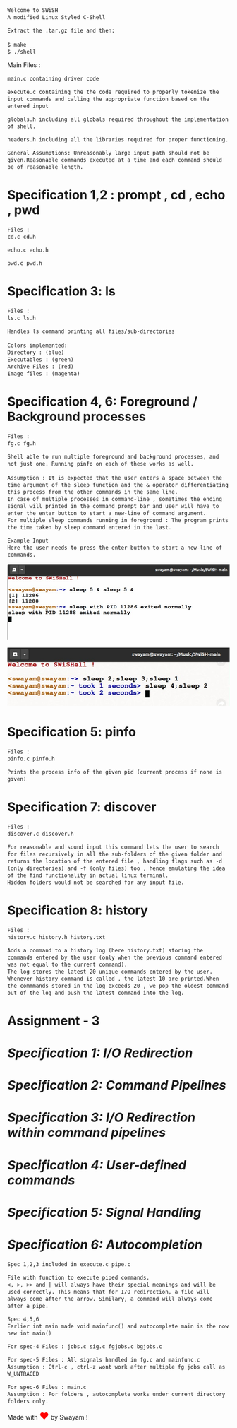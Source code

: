 <!-- file is written in markdown format -->

```
Welcome to SWiSH
A modified Linux Styled C-Shell
```

```
Extract the .tar.gz file and then:

$ make
$ ./shell
```

Main Files :
```
main.c containing driver code
```
```
execute.c containing the the code required to properly tokenize the input commands and calling the appropriate function based on the entered input
```
```
globals.h including all globals required throughout the implementation of shell.
```
```
headers.h including all the libraries required for proper functioning.
```

```
General Assumptions: Unreasonably large input path should not be given.Reasonable commands executed at a time and each command should be of reasonable length.
```

# ****Specification 1,2 : prompt , cd , echo , pwd****

```
Files :
cd.c cd.h
```
```
echo.c echo.h
```
```
pwd.c pwd.h
```

# ****Specification 3: ls****

```
Files :
ls.c ls.h
```
```
Handles ls command printing all files/sub-directories

Colors implemented:
Directory : (blue)
Executables : (green)
Archive Files : (red)
Image files : (magenta)
```

# ****Specification 4, 6: Foreground / Background processes****

```
Files :
fg.c fg.h
```
```
Shell able to run multiple foreground and background processes, and not just one. Running pinfo on each of these works as well.

Assumption : It is expected that the user enters a space between the time argument of the sleep function and the & operator differentiating this process from the other commands in the same line.
In case of multiple processes in command-line , sometimes the ending signal will printed in the command prompt bar and user will have to enter the enter button to start a new-line of command argument.
For multiple sleep commands running in foreground : The program prints the time taken by sleep command entered in the last.
```
```
Example Input
Here the user needs to press the enter button to start a new-line of commands. 
```

<img src="Assumption1.jpeg"></img>

<img src="Assumption2.jpeg"></img>

# ****Specification 5: pinfo****

```
Files :
pinfo.c pinfo.h
```
```
Prints the process info of the given pid (current process if none is given)
```

# ****Specification 7: discover****

```
Files :
discover.c discover.h
```
```
For reasonable and sound input this command lets the user to search for files recursively in all the sub-folders of the given folder and returns the location of the entered file , handling flags such as -d (only directories) and -f (only files) too , hence emulating the idea of the find functionality in actual linux terminal.
Hidden folders would not be searched for any input file.
```

# ****Specification 8: history****

```
Files :
history.c history.h history.txt
```
```
Adds a command to a history log (here history.txt) storing the commands entered by the user (only when the previous command entered was not equal to the current command).
The log stores the latest 20 unique commands entered by the user.
Whenever history command is called , the latest 10 are printed.When the commmands stored in the log exceeds 20 , we pop the oldest command out of the log and push the latest command into the log.
```
# ****Assignment - 3****

# ***Specification 1: I/O Redirection***
# ***Specification 2: Command Pipelines***
# ***Specification 3: I/O Redirection within command pipelines***
# ***Specification 4: User-defined commands***
# ***Specification 5: Signal Handling***
# ***Specification 6: Autocompletion***


```
Spec 1,2,3 included in execute.c pipe.c
```
```
File with function to execute piped commands.
<, >, >> and | will always have their special meanings and will be used correctly. This means that for I/O redirection, a file will always come after the arrow. Similary, a command will always come after a pipe.
```
```
Spec 4,5,6 
Earlier int main made void mainfunc() and autocomplete main is the now new int main()
```

```
For spec-4 Files : jobs.c sig.c fgjobs.c bgjobs.c
```

```
For spec-5 Files : All signals handled in fg.c and mainfunc.c
Assumption : Ctrl-c , ctrl-z wont work after multiple fg jobs call as W_UNTRACED
```

```
For spec-6 Files : main.c
Assumption : For folders , autocomplete works under current directory folders only.
```

<p>Made with <span style="font-size:150%;color:red;">&hearts;</span> by Swayam !</p>
